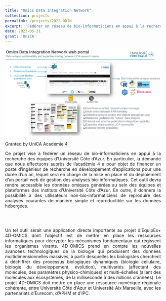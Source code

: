 ```yaml
---
title: "Omics Data Integration Network"
collection: projects
permalink: /projects/2022-ODIN
excerpt: 'Fédérer un réseau de bio-informaticiens en appui à la recherche des équipes d’Université Côte d’Azur<br><u><i>Kevin Lebrigand</i></u>'
date: 2023-05-31
grant: 'UniCA'
---
```

![ODIN](/images/odin.png "ODIN")

Granted by UniCA Académie 4

<div style="text-align: justify">
Ce projet vise à fédérer un réseau de bio-informaticiens en appui à la recherche des équipes d’Université Côte d’Azur. En particulier, la demande que nous effectuons auprès de l’académie 4 a pour objet de financer un poste d’ingénieur de recherche en développement d’applications pour une durée d’un an, lequel sera en charge de la mise en place et du déploiement d’un portail web de gestion des analyses bio-informatiques. Cet outil devra rendre accessible les données omiques générées au sein des équipes et plateformes des instituts d’Université Côte d’Azur. En outre, il donnera la possibilité à des utilisateurs non-bio-informaticiens de reproduire des analyses courantes de manière simple et reproductible sur les données hébergées.

<br><br>

Un tel outil serait une application directe importante au projet d’EquipEx+ 4D-OMICS dont l’objectif est de mettre en place les ressources informatiques pour décrypter les mécanismes fondamentaux qui régissent les organismes vivants. 4D-OMICS prend en compte les nouvelles avancées technologiques de la biologie qui produisent des données multidimensionnelles massives, à partir desquelles les biologistes cherchent à déchiffrer des processus biologiques dynamiques (biologie cellulaire, biologie du développement, évolution), multivariés (affectant des molécules, des paramètres physico-chimiques) et multi-échelles (allant des molécules aux écosystèmes, de la milliseconde à des millions d'années). Le projet 4D-OMICS doit mettre en place une ressource numérique régionale cohérente, entre Université Côte d'Azur et Université Aix Marseille, avec les partenariats d’Eurecom, d’APHM et d’IPC.
</div>
